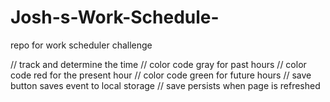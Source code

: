 # Josh-s-Work-Schedule-
repo for work scheduler challenge 
 
// track and determine the time
// color code gray for past hours
// color code red for the present hour
// color code green for future hours
// save button saves event to local storage
// save persists when page is refreshed